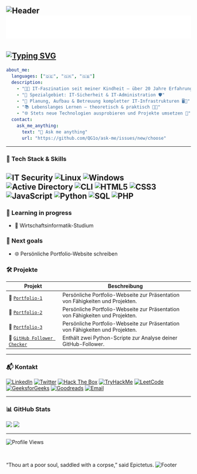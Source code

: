 ![Header](https://capsule-render.vercel.app/api?type=waving&color=672FAE&height=200&section=header)
![Hi, I'm Georgios Tertlidis!](https://raw.githubusercontent.com/QG1o/QG1o/main/header.svg)
---

[![Typing SVG](https://readme-typing-svg.demolab.com?font=Roboto+Mono+&weight=900&size=30&letterSpacing=0.25em&pause=1000&color=672FAE&vCenter=true&random=true&width=1000&height=100&lines=IT-Administrator+%E2%80%A2+Security+Enthusiast)](https://git.io/typing-svg)
---
```yaml
about_me:
  languages: ["🇩🇪", "🇬🇷", "🇬🇧"]
  description:
    - "🧑‍💻 IT-Faszination seit meiner Kindheit – über 20 Jahre Erfahrung 🌟"
    - "🔐 Spezialgebiet: IT-Sicherheit & IT-Administration 🛡️"
    - "🏢 Planung, Aufbau & Betreuung kompletter IT-Infrastrukturen 🖥️💾"
    - "📚 Lebenslanges Lernen – theoretisch & praktisch 🧠✨"
    - "🌐 Stets neue Technologien ausprobieren und Projekte umsetzen 🚀"
  contact:
    ask_me_anything:
      text: "💬 Ask me anything"
      url: "https://github.com/QG1o/ask-me/issues/new/choose"

```
---

### 🧰 Tech Stack & Skills

![IT Security](https://img.shields.io/badge/IT_Security-DC143C?style=plastic&logo=fortinet&logoColor=white)
![Linux](https://img.shields.io/badge/Linux-FCC624?style=plastic&logo=linux&logoColor=black)
![Windows](https://img.shields.io/badge/Windows-0078D6?style=plastic&logo=windows&logoColor=white)
![Active Directory](https://img.shields.io/badge/Active_Directory-003366?style=plastic&logo=microsoft-active-directory&logoColor=white)
![CLI](https://img.shields.io/badge/CLI-000000?style=plastic&logo=gnu-bash&logoColor=white)
![HTML5](https://img.shields.io/badge/HTML5-E44D26?style=plastic&logo=html5&logoColor=white)
![CSS3](https://img.shields.io/badge/CSS3-264DE4?style=plastic&logo=css3&logoColor=white)
![JavaScript](https://img.shields.io/badge/JavaScript-F0DB4F?style=plastic&logo=javascript&logoColor=black)
![Python](https://img.shields.io/badge/Python-3776AB?style=plastic&logo=python&logoColor=yellow)
![SQL](https://img.shields.io/badge/SQL-003B57?style=plastic&logo=sqlite&logoColor=white)
![PHP](https://img.shields.io/badge/PHP-777BB4?style=plastic&logo=php&logoColor=white)
---


### 🎯 Learning in progress

- 📘 Wirtschaftsinformatik-Studium

### 🎯 Next goals

- 🌐 Persönliche Portfolio-Website schreiben


### 🛠 Projekte

| Projekt                 | Beschreibung                                                  |
|------------------------|--------------------------------------------------------------|
| 🌟 [`Portfolio-1`](https://qg1o.github.io/portfolio1/)          | Persönliche Portfolio-Webseite zur Präsentation von Fähigkeiten und Projekten. |
| 🚀 [`Portfolio-2`](https://qg1o.github.io/portfolio2/)          | Persönliche Portfolio-Webseite zur Präsentation von Fähigkeiten und Projekten. |
| 🎨 [`Portfolio-3`](https://qg1o.netlify.app/)          | Persönliche Portfolio-Webseite zur Präsentation von Fähigkeiten und Projekten. |
| 🐙 [`GitHub Follower Checker`](https://github.com/QG1o/github-follower-checker) | Enthält zwei Python-Scripte zur Analyse deiner GitHub-Follower. |



---

### 📬 Kontakt

[![LinkedIn](https://img.shields.io/badge/LinkedIn-0A66C2?style=plastic&logo=linkedin&logoColor=white)](https://www.linkedin.com/in/georgiost/)
[![Twitter](https://img.shields.io/badge/Twitter-1DA1F2?style=plastic&logo=twitter&logoColor=white)](https://twitter.com/QG1o_)
[![Hack The Box](https://img.shields.io/badge/Hack_The_Box-9FEF00?style=plastic&logo=hackthebox&logoColor=1A472A)](https://app.hackthebox.com/profile/1004159)
[![TryHackMe](https://img.shields.io/badge/TryHackMe-212C42?style=plastic&logo=tryhackme&logoColor=white)](https://tryhackme.com/p/QG1o)
[![LeetCode](https://img.shields.io/badge/LeetCode-FFA116?style=plastic&logo=leetcode&logoColor=white)](https://leetcode.com/u/QG1o/)
[![GeeksforGeeks](https://img.shields.io/badge/GeeksforGeeks-2F8D46?style=plastic&logo=geeksforgeeks&logoColor=white)](https://www.geeksforgeeks.org/user/qg1o/)
[![Goodreads](https://img.shields.io/badge/Goodreads-372213?style=plastic&logo=goodreads&logoColor=white)](https://www.goodreads.com/user/show/192287066-georgios)
[![Email](https://img.shields.io/badge/Email-0078D4?style=plastic&logo=minutemailer&logoColor=white)](mailto:g@mioo.slmail.me)


---
### 📊 GitHub Stats

<div>
  <img src="https://github-readme-stats.vercel.app/api?username=QG1o&show_icons=true&theme=tokyonight&hide_title=true&cache_bust=20250924" height="180" />
  <img src="https://github-readme-stats.vercel.app/api/top-langs/?username=QG1o&layout=compact&theme=tokyonight&cache_bust=20250924" height="180" />
</div>

---

![Profile Views](https://komarev.com/ghpvc/?username=QG1o&style=plastic&color=blue)

&nbsp;

“Thou art a poor soul, saddled with a corpse,” said Epictetus. 
![Footer](https://capsule-render.vercel.app/api?type=waving&color=672FAE&height=120&section=footer&fontSize=30&fontColor=87CEFA)

